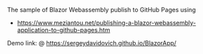 The sample of Blazor Webassembly publish to GitHub Pages using 
- https://www.meziantou.net/publishing-a-blazor-webassembly-application-to-github-pages.htm

Demo link: 
@ https://sergeydavidovich.github.io/BlazorApp/
